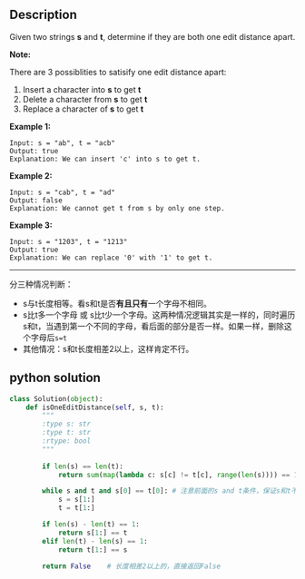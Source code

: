 ## Description
Given two strings **s** and **t**, determine if they are both one edit distance apart.

**Note:** 

There are 3 possiblities to satisify one edit distance apart:

1. Insert a character into **s** to get **t**
2. Delete a character from **s** to get **t**
3. Replace a character of **s** to get **t**

**Example 1:**

```
Input: s = "ab", t = "acb"
Output: true
Explanation: We can insert 'c' into s to get t.
```

**Example 2:**

```
Input: s = "cab", t = "ad"
Output: false
Explanation: We cannot get t from s by only one step.
```

**Example 3:**

```
Input: s = "1203", t = "1213"
Output: true
Explanation: We can replace '0' with '1' to get t.
```



------



分三种情况判断：

- s与t长度相等。看s和t是否**有且只有**一个字母不相同。
- s比t多一个字母 或 s比t少一个字母。这两种情况逻辑其实是一样的，同时遍历s和t，当遇到第一个不同的字母，看后面的部分是否一样。如果一样，删除这个字母后`s=t`
- 其他情况：s和t长度相差2以上，这样肯定不行。



## python solution

```python
class Solution(object):
    def isOneEditDistance(self, s, t):
        """
        :type s: str
        :type t: str
        :rtype: bool
        """
        
        if len(s) == len(t):
            return sum(map(lambda c: s[c] != t[c], range(len(s)))) == 1

        while s and t and s[0] == t[0]: # 注意前面的s and t条件，保证s和t不能为空。
            s = s[1:]
            t = t[1:]

        if len(s) - len(t) == 1:
            return s[1:] == t
        elif len(t) - len(s) == 1:
            return t[1:] == s
        
        return False    # 长度相差2以上的，直接返回False
```

